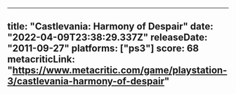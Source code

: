 
---
title: "Castlevania: Harmony of Despair"
date: "2022-04-09T23:38:29.337Z"
releaseDate: "2011-09-27"
platforms: ["ps3"]
score: 68
metacriticLink: "https://www.metacritic.com/game/playstation-3/castlevania-harmony-of-despair"
---
